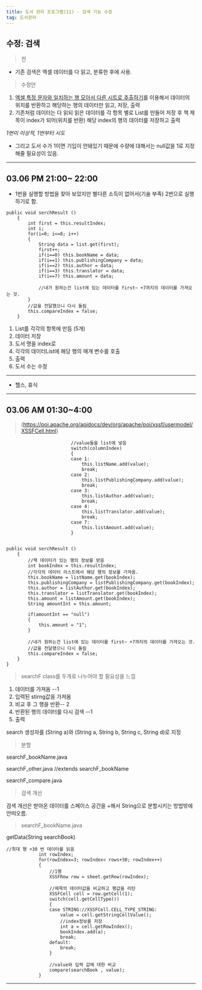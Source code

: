 ```yaml
---
title: 도서 관리 프로그램(11) - 검색 기능 수정
tag: 도서관리
---
```





## 수정: 검색

> 전

+ 기존 검색은 엑셀 데이터를 다 읽고, 분류한 후에 사용.

> 수정안

1. [엑셀 특정 문자와 일치하는 행 모아서 다른 시트로 추출하기](https://lightblog.tistory.com/165)를 이용해서 데이터의 위치를 반환하고 해당하는 행의 데이터만 읽고, 저장, 출력
2. 기존처럼 데이터는 다 읽되 읽은 데이터를 각 항목 별로 List를 만들어 저장 후 책 제목이  index가 되어(위치를 반환) 해당 index의 행의 데이터를 저장하고 출력

_1번이 이상적, 1번부터 시도_

+ 그리고 도서 수가 1이면 기입이 안돼있기 때문에 수량에 대해서는 null값을 1로 지정 해줄 필요성이 있음.

---

## 03.06 PM 21:00~ 22:00

+ 1번을 실행할 방법을 찾아 보았지만 별다른 소득이 없어서(기술 부족) 2번으로 실행하기로 함.

```
public void serchResult ()
	{
		int first = this.resultIndex;
		int i;
		for(i=0; i<=8; i++)
		{
			String data = list.get(first);
			first++;
			if(i==0) this.bookName = data;
			if(i==1) this.publishingCompany = data;
			if(i==2) this.author = data;
			if(i==3) this.translator = data;
			if(i==7) this.amount = data;
			
			//내가 원하는건 list에 있는 데이터를 first~ +7까지의 데이터를 가져오는 것.
		}
		//값을 전달했으니 다시 돌림
		this.compareIndex = false;
	}
```

1. List를 각각의 항목에 만듬 (5개) 
2. 데이터 저장
3. 도서 명을 index로
4. 각각의 데이터List에 해당 행의 매개 변수를 호출
5. 출력
6. 도서 수는 수정

---

+  헬스, 휴식

---

## 03.06 AM 01:30~4:00

> (https://poi.apache.org/apidocs/dev/org/apache/poi/xssf/usermodel/XSSFCell.html)

```
						//value들을 list에 넣음
						switch(columnIndex)
						{
						case 1:
							this.listName.add(value);
							break;
						case 2:
							this.listPublishingCompany.add(value);
							break;
						case 3:
							this.listAuthor.add(value);
							break;
						case 4:
							this.listTranslator.add(value);
							break;
						case 7:
							this.listAmount.add(value);
						}
						
```

```
public void serchResult ()
	{	
		//책 데이터가 있는 행의 정보를 받음
		int bookIndex = this.resultIndex;
		//각각의 데이터 리스트에서 해당 행의 정보를 가져옴.
		this.bookName = listName.get(bookIndex);
		this.publishingCompany = listPublishingCompany.get(bookIndex);
		this.author = listAuthor.get(bookIndex);
		this.translator = listTranslator.get(bookIndex);
		this.amount = listAmount.get(bookIndex);
		String amountInt = this.amount; 
		
		if(amountInt == "null")
		{
			this.amount = "1";
		}
		
		//내가 원하는건 list에 있는 데이터를 first~ +7까지의 데이터를 가져오는 것.
		//값을 전달했으니 다시 돌림
		this.compareIndex = false;
	}
}
```

> searchF class를 두개로 나누어야 할 필요성을 느낌

1. 데이터를 가져옴 --1
2. 입력된 stirng값을 가져옴 
3. 비교 후 그 행을 반환-- 2
4. 반환된 행의 데이터를 다시 검색 --1
5. 출력

search 생성자를 (String a)와  (String a, String b, String c, String d)로 지정

> 분할

searchF_bookName.java

searchF_other.java //extends searchF_bookName

searchF_compare.java 

> 검색 개선

검색 개선은 받아온 데이터를 스페이스 공간을 +해서  String으로 분할시키는 방법밖에 안떠오름.

> searchF_bookName.java

getData(String searchBook)

```
//최대 행 +30 번 데이터를 읽음
			int rowIndex;
			for(rowIndex=3; rowIndex< rows+30; rowIndex++)
			{
				//1행
				XSSFRow row = sheet.getRow(rowIndex);
				
				//제목의 데이터값을 비교하고 행값을 리턴
				XSSFCell cell = row.getCell(1);
				switch(cell.getCellType())
				{
				case STRING://XSSFCell.CELL_TYPE_STRING:
					value = cell.getStringCellValue();
					//index정보를 저장
					int a = cell.getRowIndex();
					bookIndex.add(a);
					break;
				default:
					break;
				}
				
				//value와 입력 값에 대한 비교
				compare(searchBook , value);
			}
```



---



